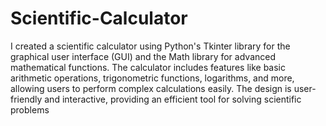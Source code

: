 # Scientific-Calculator
I created a scientific calculator using Python's Tkinter library for the graphical user
interface (GUI) and the Math library for advanced mathematical functions. The calculator
includes features like basic arithmetic operations, trigonometric functions, logarithms,
and more, allowing users to perform complex calculations easily. The design is user-friendly
and interactive, providing an efficient tool for solving scientific problems
